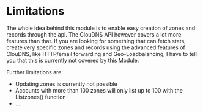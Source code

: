 # Limitations

The whole idea behind this module is to enable easy creation of zones and records through the api.
The ClouDNS API however covers a lot more features than that. If you are looking for something that
can fetch stats, create very specific zones and records using the advanced features of ClouDNS, like
HTTP/email forwarding and Geo-Loadbalancing, I have to tell you that this is currently not covered by this Module.

Further limitations are:

- Updating zones is currently not possible
- Accounts with more than 100 zones will only list up to 100 with the Listzones() function
- ...
